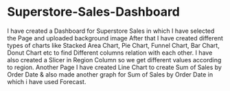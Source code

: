 # Superstore-Sales-Dashboard
I have created a Dashboard for Superstore Sales in which I have selected the Page and uploaded background image 
After that I have created different types of charts like Stacked Area Chart, Pie Chart, Funnel Chart, Bar Chart, Donut Chart etc to find Different columns relation with each other.
I have also created a Slicer in Region Column so we get different values according to region.
Another Page I have created Line Chart to create Sum of Sales by Order Date & also made another graph for Sum of Sales by Order Date in which i have used Forecast.

